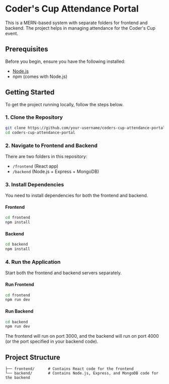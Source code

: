 ﻿# Coder's Cup Attendance Portal

This is a MERN-based system with separate folders for frontend and backend. The project helps in managing attendance for the Coder's Cup event.

## Prerequisites

Before you begin, ensure you have the following installed:

- [Node.js](https://nodejs.org/)
- npm (comes with Node.js)

## Getting Started

To get the project running locally, follow the steps below.

### 1. Clone the Repository

```bash
git clone https://github.com/your-username/coders-cup-attendance-portal.git
cd coders-cup-attendance-portal
```

### 2. Navigate to Frontend and Backend

There are two folders in this repository:
- `/frontend` (React app)
- `/backend` (Node.js + Express + MongoDB)

### 3. Install Dependencies

You need to install dependencies for both the frontend and backend.

#### Frontend

```bash
cd frontend
npm install
```

#### Backend

```bash
cd backend
npm install
```

### 4. Run the Application

Start both the frontend and backend servers separately.

#### Run Frontend

```bash
cd frontend
npm run dev
```

#### Run Backend

```bash
cd backend
npm run dev
```

The frontend will run on port 3000, and the backend will run on port 4000 (or the port specified in your backend code).

## Project Structure

```plaintext
├── frontend/      # Contains React code for the frontend
└── backend/       # Contains Node.js, Express, and MongoDB code for the backend
```
